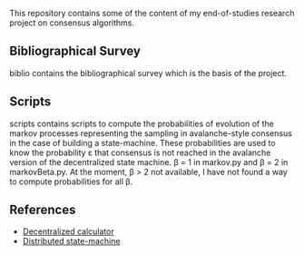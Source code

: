 This repository contains some of the content of my end-of-studies research project on consensus algorithms.

## Bibliographical Survey
biblio contains the bibliographical survey which is the basis of the project.

## Scripts
scripts contains scripts to compute the probabilities of evolution of the markov processes representing the sampling in avalanche-style consensus in the case of building a state-machine. These probabilities are used to know the probability ε that consensus is not reached in the avalanche version of the decentralized state machine. β = 1 in markov.py and β = 2 in markovBeta.py. At the moment, β > 2 not available, I have not found a way to compute probabilities for all β.

## References
- [Decentralized calculator](https://github.com/Nicolascrd/decentralized-calculator)
- [Distributed state-machine](https://github.com/Nicolascrd/distributed-state-machine)